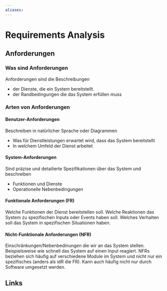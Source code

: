 ```yaml
---
aliases: 
---
```

# Requirements Analysis 

## Anforderungen
### Was sind Anforderungen
Anforderungen sind die Beschreibungen 
- der Dienste, die ein System bereitstellt.
- der Randbedingungen die das System erfüllen muss
### Arten von Anforderungen
#### Benutzer-Anforderungen
Beschreiben in natürlicher Sprache oder Diagrammen
- Was für Dienstleistungen erwartet wird, dass das System bereitstellt
- In welchem Umfeld der Dienst arbeitet
#### System-Anforderungen
Sind präzise und detailierte Spezifikationen über das System und beschreiben
- Funktionen und Dienste
- Operationelle Nebenbedingungen
#### Funktionale Anforderungen (FR)
Welche Funktionen der Dienst bereitstellen soll.
Welche Reaktionen das System zu spezifischen Inputs oder Events haben soll.
Welches Verhalten soll das System in spezifischen Situationen haben.
#### Nicht-Funktionale Anforderungen (NFR)
Einschränkungen/Nebenbedinungen die wir an das System stellen. Beispielsweise wie schnell das System auf einen Input reagiert.
NFRs beziehen sich häufig auf verschiedene Module im System und nicht nur ein spezifisches (anders als idR die FR).
Kann auch häufig nicht nur durch Software umgesetzt werden.
## Links